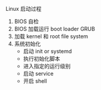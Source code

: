Linux 启动过程

1. BIOS 自检
2. BIOS 加载运行 boot loader GRUB
3. 加载 kernel 和 root file system
4. 系统初始化
   - 启动 init or systemd
   - 执行初始化脚本
   - 进入指定的运行级别
   - 启动 service
   - 开启 shell
